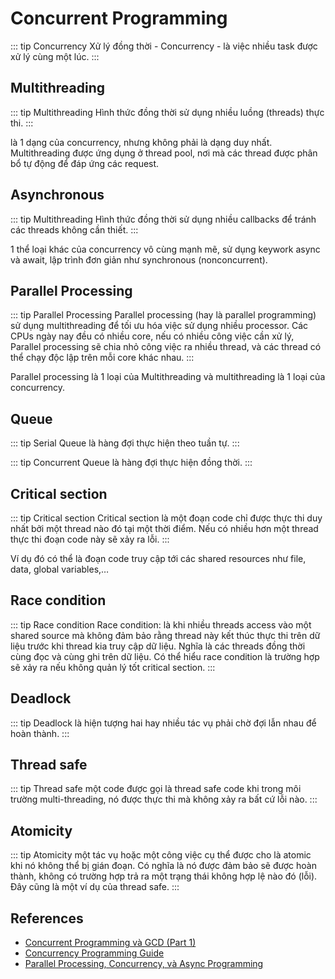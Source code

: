 # Concurrent Programming

::: tip Concurrency
Xử lý đồng thời - Concurrency - là việc nhiều task được xử lý cùng một lúc.
:::

## Multithreading

::: tip Multithreading
Hình thức đồng thời sử dụng nhiều luồng (threads) thực thi.
:::

là 1 dạng của concurrency, nhưng không phải là dạng duy nhất. Multithreading được ứng dụng ở thread pool, nơi mà các thread được phân bổ tự động để đáp ứng các request.

## Asynchronous

::: tip Multithreading
Hình thức đồng thời sử dụng nhiều callbacks để tránh các threads không cần thiết.
:::

1 thể loại khác của concurrency vô cùng mạnh mẽ, sử dụng keywork async và await, lập trình đơn giản như synchronous (nonconcurrent).

## Parallel Processing

::: tip Parallel Processing
Parallel processing (hay là parallel programming) sử dụng multithreading để tối ưu hóa việc sử dụng nhiều processor. Các CPUs ngày nay đều có nhiều core, nếu có nhiều công việc cần xử lý, Parallel processing sẽ chia nhỏ công việc ra nhiều thread, và các thread có thể chạy độc lập trên mỗi core khác nhau. 
:::

Parallel processing là 1 loại của Multithreading và multithreading là 1 loại của concurrency.

## Queue

::: tip Serial Queue
là hàng đợi thực hiện theo tuần tự.
:::

::: tip Concurrent Queue
 là hàng đợi thực hiện đồng thời.
:::

## Critical section

::: tip Critical section
Critical section là một đoạn code chỉ được thực thi duy nhất bởi một thread nào đó tại một thời điểm. Nếu có nhiều hơn một thread thực thi đoạn code này sẽ xảy ra lỗi. 
:::

Ví dụ đó có thể là đoạn code truy cập tới các shared resources như file, data, global variables,…

## Race condition

::: tip Race condition
Race condition: là khi nhiều threads access vào một shared source mà không đảm bảo rằng thread này kết thúc thực thi trên dữ liệu trước khi thread kia truy cập dữ liệu. Nghĩa là các threads đồng thời cùng đọc và cùng ghi trên dữ liệu. Có thể hiểu race condition là trường hợp sẽ xảy ra nếu không quản lý tốt critical section. 
:::

## Deadlock

::: tip Deadlock
là hiện tượng hai hay nhiều tác vụ phải chờ đợi lẫn nhau để hoàn thành.
:::

## Thread safe
::: tip Thread safe
một code được gọi là thread safe code khi trong môi trường multi-threading, nó được thực thi mà không xảy ra bất cứ lỗi nào.
:::

## Atomicity

::: tip Atomicity
một tác vụ hoặc một công việc cụ thể được cho là atomic khi nó không thể bị gián đoạn. Có nghĩa là nó được đảm bảo sẽ được hoàn thành, không có trường hợp trả ra một trạng thái không hợp lệ nào đó (lỗi). Đây cũng là một ví dụ của thread safe.
:::


## References

- [Concurrent Programming và GCD (Part 1)](https://medium.com/@lvhan/concurrent-programming-v%C3%A0-gcd-part-1-c701cf180de6)
- [Concurrency Programming Guide](https://viblo.asia/p/concurrency-programming-guide-63vKjpYdl2R)
- [Parallel Processing, Concurrency, và Async Programming](https://viblo.asia/p/parallel-processing-concurrency-va-async-programming-OeVKBdj0lkW)
